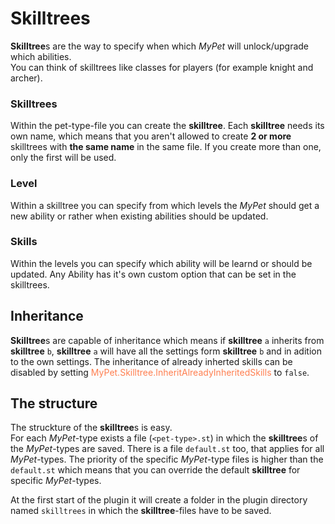 # Skilltrees

**Skilltree**s are the way to specify when which *MyPet* will unlock/upgrade which abilities.<br>
You can think of skilltrees like classes for players (for example knight and archer).<br>

### Skilltrees

Within the pet-type-file you can create the **skilltree**. Each **skilltree** needs its own name, which means that you aren't allowed to create **2 or more** skilltrees with **the same name** in the same file.
If you create more than one, only the first will be used.
### Level

Within a skilltree you can specify from which levels the *MyPet* should get a new ability or rather when existing abilities should be updated. 

### Skills

Within the levels you can specify which ability will be learnd or should be updated.
Any Ability has it's own custom option that can be set in the skilltrees.<br>
## Inheritance

**Skilltree**s are capable of inheritance which means if **skilltree** `a` inherits from **skilltree** `b`, **skilltree** `a` will have all the settings form **skilltree** `b` and in adition to the own settings.
The inheritance of already inherted skills can be disabled by setting <font color="coral">MyPet.Skilltree.InheritAlreadyInheritedSkills</font> to `false`.

## The structure

The struckture of the **skilltree**s is easy.<br>
For each *MyPet*-type exists a file (`<pet-type>.st`) in which the **skilltree**s of the *MyPet*-types are saved. There is a file `default.st` too, that applies for all *MyPet*-types. The priority of the specific *MyPet*-type files is higher than the `default.st` which means that you can override the default **skilltree** for specific *MyPet*-types.<br>

At the first start of the plugin it will create a folder in the plugin directory named `skilltrees`  in which the **skilltree**-files have to be saved. 
